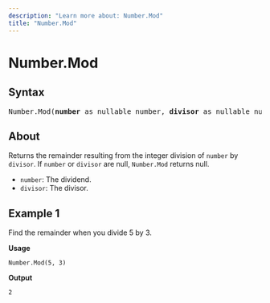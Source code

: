 ```yaml
---
description: "Learn more about: Number.Mod"
title: "Number.Mod"
---
```

# Number.Mod

## Syntax

<pre>
Number.Mod(<b>number</b> as nullable number, <b>divisor</b> as nullable number, optional <b>precision</b> as nullable number) as nullable number
</pre>
  
## About

Returns the remainder resulting from the integer division of `number` by `divisor`. If `number` or `divisor` are null, `Number.Mod` returns null.

* `number`: The dividend.
* `divisor`: The divisor.

## Example 1

Find the remainder when you divide 5 by 3.

**Usage**

```powerquery-m
Number.Mod(5, 3)
```

**Output**

`2`
